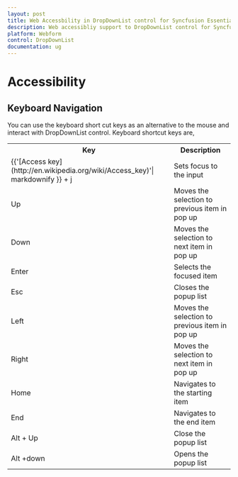 ```yaml
---
layout: post
title: Web Accessbility in DropDownList control for Syncfusion Essential ASP.NET
description: Web accessibliy support to DropDownList control for Syncfusion Essential ASP.NET
platform: Webform
control: DropDownList
documentation: ug
---
```


# Accessibility 

## Keyboard Navigation

You can use the keyboard short cut keys as an alternative to the mouse and interact with DropDownList control.
Keyboard shortcut keys are,

<table>
    <tr>
        <th>
            Key
            <br/>
        </th>
        <th>
            Description
            <br/>
        </th>
    </tr>
    <tr>
        <td>
            {{'[Access key](http://en.wikipedia.org/wiki/Access_key)'| markdownify }} + j
            <br/>
        </td>
        <td>
            Sets focus to the input
            <br/>
        </td>
    </tr>
    <tr>
        <td>
            Up
            <br/>
        </td>
        <td>
            Moves the selection to previous item in pop up
            <br/>
        </td>
    </tr>
    <tr>
        <td>
            Down
            <br/>
        </td>
        <td>
            Moves the selection to next item in pop up
            <br/>
        </td>
    </tr>
    <tr>
        <td>
            Enter
            <br/>
        </td>
        <td>
            Selects the focused item
            <br/>
        </td>
    </tr>
    <tr>
        <td>
            Esc
            <br/>
        </td>
        <td>
            Closes the popup list
            <br/>
        </td>
    </tr>
    <tr>
        <td>
            Left
            <br/>
        </td>
        <td>
            Moves the selection to previous item in pop up
            <br/>
        </td>
    </tr>
    <tr>
        <td>
            Right
            <br/>
        </td>
        <td>
            Moves the selection to next item in pop up
            <br/>
        </td>
    </tr>
    <tr>
        <td>
            Home
            <br/>
        </td>
        <td>
            Navigates to the starting item
            <br/>
        </td>
    </tr>
    <tr>
        <td>
            End
            <br/>
        </td>
        <td>
            Navigates to the end item
            <br/>
        </td>
    </tr>
    <tr>
        <td>
            Alt + Up
            <br/>
        </td>
        <td>
            Close the popup list
            <br/>
        </td>
    </tr>
    <tr>
        <td>
            Alt +down
            <br/>
        </td>
        <td>
            Opens the popup list
            <br/>
        </td>
    </tr>
</table>